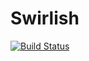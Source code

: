 # Swirlish

[![Build Status](https://travis-ci.org/KineticCookie/swirlish.svg?branch=dev)](https://travis-ci.org/KineticCookie/swirlish)
